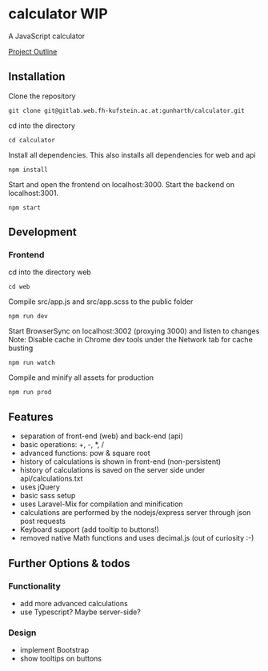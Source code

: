 # calculator WIP

A JavaScript calculator

[Project Outline](https://gitlab.web.fh-kufstein.ac.at/WCIS18/pww-unterlagen/tree/master/uebung)

## Installation

Clone the repository
```
git clone git@gitlab.web.fh-kufstein.ac.at:gunharth/calculator.git
````
cd into the directory
```
cd calculator
````
Install all dependencies. This also installs all dependencies for web and api
```
npm install
```
Start and open the frontend on localhost:3000. Start the backend on localhost:3001.
```
npm start
```

## Development
### Frontend

cd into the directory web
```
cd web
````
Compile src/app.js and src/app.scss to the public folder
```
npm run dev
```
Start BrowserSync on localhost:3002 (proxying 3000) and listen to changes  
Note: Disable cache in Chrome dev tools under the Network tab for cache busting
```
npm run watch
```
Compile and minify all assets for production
```
npm run prod
```

## Features
- separation of front-end (web) and back-end (api)
- basic operations: +, -, *, /
- advanced functions: pow & square root
- history of calculations is shown in front-end (non-persistent)
- history of calculations is saved on the server side under api/calculations.txt
- uses jQuery
- basic sass setup
- uses Laravel-Mix for compilation and minification
- calculations are performed by the nodejs/express server through json post requests
- Keyboard support (add tooltip to buttons!)
- removed native Math functions and uses decimal.js (out of curiosity :-)


## Further Options & todos
### Functionality
- add more advanced calculations
- use Typescript? Maybe server-side?

### Design
- implement Bootstrap
- show tooltips on buttons
